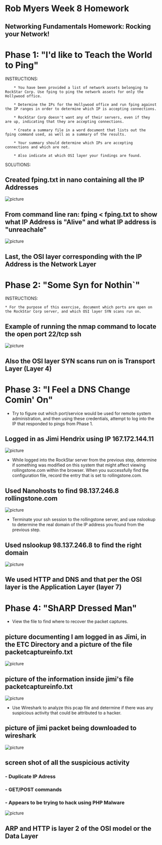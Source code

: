 # Rob Myers Week 8 Homework
## Networking Fundamentals Homework: Rocking your Network!

# Phase 1: "I'd like to Teach the World to Ping"

INSTRUCTIONS: 

        * You have been provided a list of network assets belonging to RockStar Corp. Use fping to ping the network assets for only the Hollywood office.

        * Determine the IPs for the Hollywood office and run fping against the IP ranges in order to determine which IP is accepting connections.

        * RockStar Corp doesn't want any of their servers, even if they are up, indicating that they are accepting connections.

        * Create a summary file in a word document that lists out the fping command used, as well as a summary of the results.

        * Your summary should determine which IPs are accepting connections and which are not.

        * Also indicate at which OSI layer your findings are found.

SOLUTIONS: 

   ## Created fping.txt in nano containing all the IP Addresses

 ![picture](IMAGE1/fping_TXT.PNG) 

## From command line ran: fping < fping.txt to show what IP Address is "Alive" and what IP address is "unreachale"

![picture](IMAGE1/fping_running.PNG)

   ## Last, the OSI layer  corresponding with the IP Address is the Network Layer

# Phase 2:  "Some Syn for Nothin`"

INSTRUCTIONS:

    * For the purpose of this exercise, document which ports are open on the RockStar Corp server, and which OSI layer SYN scans run on.

## Example of running the nmap command to locate the open port 22/tcp ssh

![picture](IMAGE1/phase2pic.PNG)

## Also the OSI layer SYN scans run on is Transport Layer (Layer 4)

# Phase 3: "I Feel a DNS Change Comin' On"

   * Try to figure out which port/service would be used for remote system administration, and then using these credentials, attempt to log into the IP that responded to pings from Phase 1.

## Logged in as Jimi Hendrix using IP 167.172.144.11
![picture](IMAGE1/phase3_sshport22_tab1.PNG)

   * While logged into the RockStar server from the previous step, determine if something was modified on this system that might affect viewing rollingstone.com within the browser. When you successfully find the configuration file, record the entry that is set to rollingstone.com.

## Used Nanohosts to find 98.137.246.8 rollingstone.com
![picture](IMAGE1/phase3_nano_hosts.PNG)

   * Terminate your ssh session to the rollingstone server, and use nslookup to determine the real domain of the IP address you found from the previous step.

## Used nslookup 98.137.246.8 to find the right domain

![picture](IMAGE1/phase3_answer.PNG) 
## We used HTTP and DNS and that per the OSI layer is the Application Layer (layer 7) 

# Phase 4:  "ShARP Dressed Man"

   * View the file to find where to recover the packet captures.

## picture documenting I am logged in as Jimi, in the ETC Directory and a picture of the file packetcaptureinfo.txt

   ![picture](IMAGE1/phase4_packetcapture.PNG)

## picture of the information inside jimi's file packetcaptureinfo.txt

   ![picture](IMAGE1/phase4_jimipackets.PNG)

   * Use Wireshark to analyze this pcap file and determine if there was any suspicious activity that could be attributed to a hacker. 

## picture of jimi packet being downloaded to wireshark

![picture](IMAGE1/downloaded_jimi_packet_wireshark.PNG)

## screen shot of all the suspicious activity 
   ###     - Duplicate IP Adress
   ###     - GET/POST commands
   ###     - Appears to be trying to hack using PHP Malware 

![picture](IMAGE1/phase4_suspiciousActivity.PNG) 

## ARP and HTTP is layer 2 of the OSI model or the Data Layer

